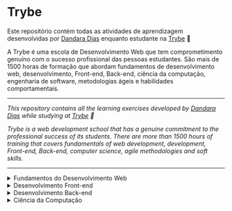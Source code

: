# Trybe

Este repositório contém todas as atividades de aprendizagem desenvolvidas por <a href="https://www.linkedin.com/in/dandara-dias/">Dandara Dias</a> enquanto estudante na <a href="https://www.betrybe.com/">Trybe</a> 🚀

A Trybe é uma escola de Desenvolvimento Web que tem comprometimento genuíno com o sucesso profissional das pessoas estudantes. São mais de 1500 horas de formação que abordam fundamentos de desenvolvimento web, desenvolvimento, Front-end, Back-end, ciência da computação, engenharia de software, metodologias ágeis e habilidades comportamentais.

* * *

<em>This repository contains all the learning exercises developed by <a href="https://www.linkedin.com/in/dandara-dias/">Dandara Dias</a> while studying at <a href="https://www.betrybe.com/">Trybe</a> 🚀
  
Trybe is a web development school that has a genuine commitment to the professional success of its students. There are more than 1500 hours of training that covers fundamentals of web development, development, Front-end, Back-end, computer science, agile methodologies and soft skills.</em>

***

<details>
  <summary>Fundamentos do Desenvolvimento Web</summary>

  ### Bloco 01: Unix & Bash<br>
  - [x] Fundamentos do desenvolvimento web
  - [x] Introdução - Unix & Shell
  - [x] Unix & Bash - parte 1
  - [x] Unix & Bash - parte 2

  ### Bloco 02: Git, GitHub e Internet<br>
  
  ### Bloco 03: Introdução à HTML e CSS
  - [x] Introdução - HTML & CSS <br>
  - [x] HTML & CSS - Estruturas de página<br>
  - [ ] HTML & CSS - Primeiros passos em CSS<br>
  - [ ] HTML & CSS - Seletores e posicionamento<br>
  - [ ] HTML Semântico<br>

  ### Bloco 04: Introdução à JavaScript e Lógica de Programação
  - [ ] Introdução - JavaScript <br>
  - [ ] JavaScript - Primeiros passos<br>
  - [ ] JavaScript - Array e loop for <br>
  - [ ] JavaScript - Lógica de programação e algoritmos <br>
  - [ ] JavaScript - Objetos e funções <br>

  ### Bloco 05: JavaScript - DOM, Eventos e Web Storage<br>
  - [ ] JavaScript - DOM e seletores<br>
  - [ ] Trabalhando com elementos<br>
  - [ ] JavaScript - Eventos<br>
  - [ ] JavaScript - Web Storage <br>
  
  ### Bloco 06: HTML e CSS: Forms, Flexbox e Responsivo<br>
  - [ ] HTML & CSS - Forms<br>
  - [ ] Bibliotecas JavaScript e Frameworks CSS<br>
  - [ ] Introdução - CSS Flexbox<br>
  - [ ] CSS Flexbox - Parte 1<br>
  - [ ] CSS Flexbox - Parte 2<br>
  - [ ] CSS Responsivo - Mobile First<br>
  
  ### Bloco 07: Introdução à JavaScript ES6 e Testes Unitários<br>
  - [ ] JavaScript ES6 - let, const, arrow functions e template literals<br>
  - [ ] JavaScript ES6 - Objects<br>
  - [ ] Primeiros passos em Jest<br>
  
  ### Bloco 08: Higher Order Functions do JavaScript ES6<br>
  - [ ] JavaScript ES6 - Introdução a Higher Order Functions<br>
  - [ ] JavaScript ES6 - Higher Order Functions - forEach, find, some, every, sort<br>
  - [ ] JavaScript ES6 - Higher Order Functions - map e filter<br>
  - [ ] JavaScript ES6 - Higher Order Functions - reduce<br>
  - [ ] JavaScript ES6 - spread operator, parâmetro rest, destructuring e mais<br>
  
  ### Bloco 09: JavaScript e Testes Assíncronos<br>
  - [ ] JavaScript Assíncrono e Callbacks<br>
  - [ ] JavaScript Assíncrono - Fetch API e async/await<br>
  - [ ] Jest - Testes Assíncronos<br>
  
</details>

<details>
  <summary>Desenvolvimento Front-end</summary>
  
  ### Bloco 10: Introdução à React<br>
  - [ ] Introdução - Front-end
  - [ ] Introdução - React
  - [ ] 'Hello, world!' no React!
  - [ ] Componentes React
  
  ### Bloco 11: Componentes com Estado, Eventos e Formulários com React<br>
  - [ ] Componentes com estado e eventos
  - [ ] Formulários no React
  
  ### Bloco 12: Ciclo de Vida de Componentes e React Router<br>
  - [ ] Ciclo de vida de componentes
  - [ ] React Router
  
  ### Bloco 13: Metodologias Ágeis<br>
  
  ### Bloco 14: Testes automatizados com React Testing Library<br>
  - [ ] RTL - Primeiros passos
  - [ ] RTL - Mocks e Inputs
  - [ ] RTL - Testando React Router
  
  ### Bloco 15: Gerenciamento de estado com Redux<br>
  - [ ] Introdução ao Redux - O estado global da aplicação
  - [ ] Usando o Redux no React
  - [ ] Usando o Redux no React - Prática
  - [ ] Usando o Redux no React - Actions Assíncronas
  - [ ] Testes em React-Redux
  
  ### Bloco 16: Projeto Jogo de Trivia<br>
  
  ### Bloco 17: Context API e React Hooks<br>
  - [ ] Context API do React
  - [ ] React Hooks - useState e useContext
  - [ ] React Hooks - useEffect e Hooks Customizados
  
  ### Bloco 18: Projeto App de Receitas<br>
  
</details>

<details>
  <summary>Desenvolvimento Back-end</summary>
  
  ### Bloco 19: Docker - Utilizando Containers<br>
  - [ ] Utilizando Containers - Docker
  - [ ] Manipulação e Criação de Imagens no Docker
  - [ ] Orquestrando Containers com Docker Compose
  
  ### Bloco 20: Introdução à SQL<br>
  - [ ] Banco de dados SQL
  - [ ] Encontrando dados em um banco de dados
  - [ ] Filtrando dados de forma específica
  - [ ] Manipulando tabelas
  
  ### Bloco 21: Funções SQL, JOINs e Normalização
  - [ ] Funções mais usadas no SQL
  - [ ] Descomplicando JOINs
  - [ ] Transformando ideias em um modelo de banco de dados
  
  ### Bloco 22: Introdução ao desenvolvimento Web com Node.js<br>
  - [ ] Node.js - Um motor JavaScript
  - [ ] Node.js - Fluxo Assíncrono
  - [ ] Mocha, Chai e Sinon - Testes de Back-end com Node.js
  - [ ] Express - HTTP com Node.js
  - [ ] Express - Middlewares
  
  ### Bloco 23: Node.js - Camada de Serviço e Arquitetura Rest e Restful<br>
  - [ ] Arquitetura de Software - Camada de Model
  - [ ] Arquitetura de Software - Camada de Controller e Service
  - [ ] Arquitetura Web - Rest e Restful
  - [ ] Arquitetura de Software - Testando as Camadas
  
  ### Bloco 24: Node.js - ORM e Autenticação<br>
  - [ ] ORM - Interface da aplicação com o banco de dados
  - [ ] ORM - Associations
  - [ ] JWT - (JSON Web Token)
  - [ ] Testando APIs com Testes de Integração
  
  ### Bloco 25: Deployment<br>
  - [ ] Infraestrutura - Deploy com Heroku
  - [ ] Deploy Docker & Heroku
  
  ### Bloco 26: TypeScript<br>
  - [ ] Introdução ao TypeScript
  - [ ] Tipagem Estática e Generics
  - [ ] Express com TypeScript
  
  ### Bloco 27: Programação Orientada a Objetos (POO) e SOLID<br>
  - [ ] Introdução à Orientação a Objetos
  - [ ] Herança e Interfaces
  - [ ] Polimorfismo
  - [ ] SOLID - Introdução
  - [ ] SOLID - Continuação
  
  ### Bloco 28: Projeto TFC - Trybe Futebol Clube<br>
  
  ### Bloco 29: Introdução ao MongoDB<br>
  - [ ] MongoDB - Introdução
  - [ ] Filter Operators
  
  ### Bloco 30: MongoDB - Updates Simples e Complexos<br>
  - [ ] Updates Simples
  - [ ] Updates Complexos - Arrays - Parte 1
  - [ ] Updates Complexos - Arrays - Parte 2
  
  ### Bloco 31: MasterClass - VPS, CI/CD<br>
  
  ### Bloco 32: Projeto App de Delivery<br>
  
</details>

<details>
  <summary>Ciência da Computação</summary>
  
  ### Bloco 33: Introdução à Python<br>
  - [ ] Aprendendo Python
  - [ ] Entrada e Saída de Dados
  - [ ] Testes
  
  ### Bloco 34: Programação Orientada a Objetos e Padrões de Projeto<br>
  - [ ] Introdução à programação orientada a objetos
  - [ ] Herança, Composição e Interfaces
  - [ ] Padrões de projeto
  
  ### Bloco 35: Redes e Raspagem de Dados<br>
  - [ ] Arquitetura de redes
  - [ ] Redes de computadores, ferramentas e segurança
  - [ ] Raspagem de Dados
  
  ### Bloco 36: Algoritmos<br>
  - [ ] Complexidade de Algoritmos
  - [ ] Recursividade e Estratégias para solução de problemas
  - [ ] Algoritmos de ordenação e busca
  
  ### Bloco 37: Estrutura de Dados I - Arrays, Hashmaps e Sets<br>
  - [ ] Arquitetura de Computadores
  - [ ] Arrays
  - [ ] Hashmap e Dict
  - [ ] Set
  
  ### Bloco 38: Estrutura de Dados II - Listas, Filas e Pilhas<br>
  - [ ] Nó e Listas Encadeadas
  - [ ] Pilhas e Filas
  
</details>

